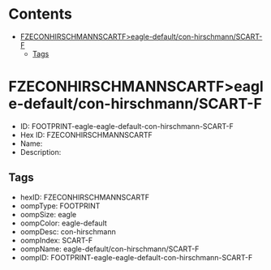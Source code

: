 



Contents
========

* [FZECONHIRSCHMANNSCARTF>eagle-default/con-hirschmann/SCART-F](#fzeconhirschmannscartfeagle-defaultcon-hirschmannscart-f)
	* [Tags](#tags)

# FZECONHIRSCHMANNSCARTF>eagle-default/con-hirschmann/SCART-F

- ID: FOOTPRINT-eagle-eagle-default-con-hirschmann-SCART-F
- Hex ID: FZECONHIRSCHMANNSCARTF
- Name: 
- Description: 

## Tags

- hexID: FZECONHIRSCHMANNSCARTF
- oompType: FOOTPRINT
- oompSize: eagle
- oompColor: eagle-default
- oompDesc: con-hirschmann
- oompIndex: SCART-F
- oompName: eagle-default/con-hirschmann/SCART-F
- oompID: FOOTPRINT-eagle-eagle-default-con-hirschmann-SCART-F
